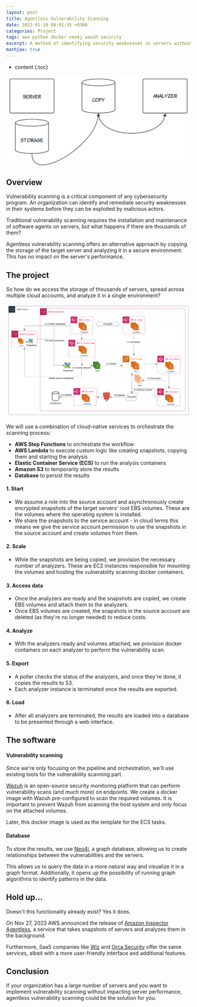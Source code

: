 ```yaml
---
layout: post
title: Agentless Vulnerability Scanning
date: 2023-01-10 08:01:35 +0300
categories: Project
tags: aws python docker neo4j wazuh security
excerpt: A method of identifying security weaknesses in servers without requiring the installation of software agents.
mathjax: true
---
```


<script async src="https://www.googletagmanager.com/gtag/js?id=G-RSWENHHV9W"></script>
<script>
  window.dataLayer = window.dataLayer || [];
  function gtag(){dataLayer.push(arguments);}
  gtag('js', new Date());

  gtag('config', 'G-RSWENHHV9W');
</script>

* content
{:toc}

![](/images/ava.svg)

## Overview

Vulnerability scanning is a critical component of any cybersecurity program. An organization can identify and remediate security weaknesses in their systems before they can be exploited by malicious actors. 

Traditional vulnerability scanning requires the installation and maintenance of software agents on servers, but what happens if there are thousands of them? 

Agentless vulnerability scanning offers an alternative approach by copying the storage of the target server and analyzing it in a secure environment. This has no impact on the server's performance.

## The project

So how do we access the storage of thousands of servers, spread across multiple cloud accounts, and analyze it in a single environment?

![ava-pipeline](/images/ava-pipeline.svg)

We will use a combination of cloud-native services to orchestrate the scanning process:
* **AWS Step Functions** to orchestrate the workflow
* **AWS Lambda** to execute custom logic like creating snapshots, copying them and starting the analysis
* **Elastic Container Service (ECS)** to run the analysis containers
* **Amazon S3** to temporarily store the results
* **Database** to persist the results

#### 1. Start
- We assume a role into the source account and asynchronously create encrypted snapshots of the target servers' root EBS volumes. These are the volumes where the operating system is installed.
- We share the snapshots to the service account - in cloud terms this means we give the service account permission to use the snapshots in the source account and create volumes from them.

#### 2. Scale
- While the snapshots are being copied, we provision the necessary number of analyzers. These are EC2 instances responsible for mounting the volumes and hosting the vulnerability scanning docker containers.

#### 3. Access data
- Once the analyzers are ready and the snapshots are copied, we create EBS volumes and attach them to the analyzers.
- Once EBS volumes are created, the snapshots in the source account are deleted (as they're no longer needed) to reduce costs.

#### 4. Analyze
- With the analyzers ready and volumes attached, we provision docker containers on each analyzer to perform the vulnerability scan.

#### 5. Export
- A poller checks the status of the analyzers, and once they're done, it copies the results to S3.
- Each analyzer instance is terminated once the results are exported.

#### 6. Load
- After all analyzers are terminated, the results are loaded into a database to be presented through a web interface.

## The software

#### Vulnerability scanning
Since we're only focusing on the pipeline and orchestration, we'll use existing tools for the vulnerability scanning part. 

<a href="https://wazuh.com/" target="_blank">Wazuh</a> is an open-source security monitoring platform that can perform vulnerability scans (and much more) on endpoints.
We create a docker image with Wazuh pre-configured to scan the required volumes. It is important to prevent Wazuh from scanning the host system and only focus on the attached volumes.

Later, this docker image is used as the template for the ECS tasks.

#### Database
To store the results, we use <a href="https://neo4j.com/" target="_blank">Neo4j</a>, a graph database, allowing us to create relationships between the vulnerabilities and the servers.

This allows us to query the data in a more natural way and visualize it in a graph format. Additionally, it opens up the possibility of running graph algorithms to identify patterns in the data.


## Hold up...
Doesn't this functionality already exist? Yes it does.

On Nov 27, 2023 AWS announced the release of <a href="https://aws.amazon.com/about-aws/whats-new/2023/11/amazon-inspector-agentless-assessments-ec2-preview//" target="_blank">Amazon Inspector Agentless</a>, a service that takes snapshots of servers and analyzes them in the background.

Furthermore, SaaS companies like <a href="https://wiz.io/" target="_blank">Wiz</a> and <a href="https://orca.security/" target="_blank">Orca Security</a> offer the same services, albeit with a more user-friendly interface and additional features.

## Conclusion

If your organization has a large number of servers and you want to implement vulnerability scanning without impacting server performance, agentless vulnerability scanning could be the solution for you.

